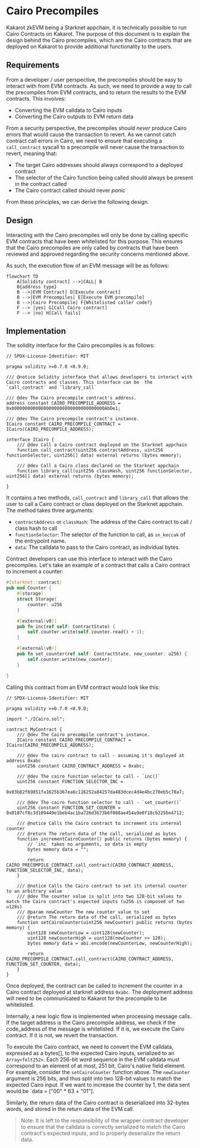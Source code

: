 # Cairo Precompiles

Kakarot zkEVM being a Starknet appchain, it is technically possible to run Cairo
Contracts on Kakarot. The purpose of this document is to explain the design
behind the Cairo precompiles, which are the Cairo contracts that are deployed on
Kakarot to provide additional functionality to the users.

## Requirements

From a developer / user perspective, the precompiles should be easy to interact
with from EVM contracts. As such, we need to provide a way to call the
precompiles from EVM contracts, and to return the results to the EVM contracts.
This involves:

- Converting the EVM calldata to Cairo inputs
- Converting the Cairo outputs to EVM return data

From a security perspective, the precompiles should _never_ produce Cairo errors
that would cause the transaction to revert. As we cannot catch contract call
errors in Cairo, we need to ensure that executing a `call_contract` syscall to a
precompile will never cause the transaction to revert, meaning that:

- The target Cairo addresses should always correspond to a deployed contract
- The selector of the Cairo function being called should always be present in
  the contract called
- The Cairo contract called should never _panic_

From these principles, we can derive the following design.

## Design

Interacting with the Cairo precompiles will only be done by calling specific EVM
contracts that have been whitelisted for this purpose. This ensures that the
Cairo precompiles are only called by contracts that have been reviewed and
approved regarding the security concerns mentioned above.

As such, the execution flow of an EVM message will be as follows:

```mermaid
flowchart TD
    A[Solidity contract] -->|CALL| B
    B{address type}
    B -->|EVM Contract| D[Execute contract]
    B -->|EVM Precompiles| E[Execute EVM precompile]
    B -->|Cairo Precompile| F{Whitelisted caller code?}
    F --> |yes| G[Call Cairo contract]
    F --> |no| H[Call fails]
```

## Implementation

The solidity interface for the Cairo precompiles is as follows:

```solidity
// SPDX-License-Identifier: MIT

pragma solidity >=0.7.0 <0.9.0;

/// @notice Solidity interface that allows developers to interact with Cairo contracts and classes. This interface can be  the `call_contract` and `library_call`

/// @dev The Cairo precompile contract's address.
address constant CAIRO_PRECOMPILE_ADDRESS = 0x00000000000000000000000000000000000AbDe1;

/// @dev The Cairo precompile contract's instance.
ICairo constant CAIRO_PRECOMPILE_CONTRACT = ICairo(CAIRO_PRECOMPILE_ADDRESS);

interface ICairo {
    /// @dev Call a Cairo contract deployed on the Starknet appchain
    function call_contract(uint256 contractAddress, uint256 functionSelector, uint256[] data) external returns (bytes memory);

    /// @dev Call a Cairo class declared on the Starknet appchain
    function library_call(uint256 classHash, uint256 functionSelector, uint256[] data) external returns (bytes memory);

}
```

It contains a two methods, `call_contract` and `library_call` that allows the
user to call a Cairo contract or class deployed on the Starknet appchain. The
method takes three arguments:

- `contractAddress` or `classHash`: The address of the Cairo contract to call /
  class hash to call
- `functionSelector`: The selector of the function to call, as `sn_keccak` of
  the entrypoint name.
- `data`: The calldata to pass to the Cairo contract, as individual bytes.

Contract developers can use this interface to interact with the Cairo
precompiles. Let's take an example of a contract that calls a Cairo contract to
increment a counter:

```rust
#[starknet::contract]
pub mod Counter {
    #[storage]
    struct Storage{
        counter: u256
    }

    #[external(v0)]
    pub fn inc(ref self: ContractState) {
        self.counter.write(self.counter.read() + 1);
    }

    #[external(v0)]
    pub fn set_counter(ref self: ContractState, new_counter: u256) {
        self.counter.write(new_counter);
    }

}
```

Calling this contract from an EVM contract would look like this:

```solidity
// SPDX-License-Identifier: MIT

pragma solidity >=0.7.0 <0.9.0;

import "./ICairo.sol";

contract MyContract {
    /// @dev The Cairo precompile contract's instance.
    ICairo constant CAIRO_PRECOMPILE_CONTRACT = ICairo(CAIRO_PRECOMPILE_ADDRESS);

    /// @dev The cairo contract to call - assuming it's deployed at address 0xabc
    uint256 constant CAIRO_CONTRACT_ADDRESS = 0xabc;

    /// @dev The cairo function selector to call - `inc()`
    uint256 constant FUNCTION_SELECTOR_INC =
    0x03b82f69851fa1625b367ea6c116252a84257da483dcec4d4e4bc270eb5c70a7;

    /// @dev The cairo function selector to call - `set_counter()`
    uint256 constant FUNCTION_SET_COUNTER = 0x0107cf8c3d109449e1beb4ac1ba726d3673b6f088ae454a9e0f18cb225be4712;

    /// @notice Calls the Cairo contract to increment its internal counter
    /// @return The return data of the call, serialized as bytes
    function incrementCairoCounter() public returns (bytes memory) {
        // `inc` takes no arguments, so data is empty
        bytes memory data = "";

        return CAIRO_PRECOMPILE_CONTRACT.call_contract(CAIRO_CONTRACT_ADDRESS, FUNCTION_SELECTOR_INC, data);
    }

    /// @notice Calls the Cairo contract to set its internal counter to an arbitrary value
    /// @dev The counter value is split into two 128-bit values to match the Cairo contract's expected inputs (u256 is composed of two u128s)
    /// @param newCounter The new counter value to set
    /// @return The return data of the call, serialized as bytes
    function setCairoCounter(uint256 newCounter) public returns (bytes memory) {
        uint128 newCounterLow = uint128(newCounter);
        uint128 newCounterHigh = uint128(newCounter >> 128);
        bytes memory data = abi.encode(newCounterLow, newCounterHigh);

        return CAIRO_PRECOMPILE_CONTRACT.call_contract(CAIRO_CONTRACT_ADDRESS, FUNCTION_SET_COUNTER, data);
    }
}
```

Once deployed, the contract can be called to increment the counter in a Cairo
contract deployed at starknet address `0xabc`. The deployment address will need
to be communicated to Kakarot for the precompile to be whitelisted.

Internally, a new logic flow is implemented when processing message calls. If
the target address is the Cairo precompile address, we check if the code_address
of the message is whitelisted. If it is, we execute the Cairo contract. If it is
not, we revert the transaction.

To execute the Cairo contract, we need to convert the EVM calldata, expressed as
a bytes[], to the expected Cairo inputs, serialized to an `Array<felt252>`. Each
256-bit word sequence in the EVM calldata must correspond to an element of at
most, 251 bit, Cairo's native field element. For example, consider the
`setCairoCounter` function above. The `newCounter` argument is 256 bits, and
thus split into two 128-bit values to match the expected Cairo input. If we want
to increase the counter by 1, the data sent would be `data = ["00" * 63 + "01"].

Similarly, the return data of the Cairo contract is deserialized into 32-bytes
words, and stored in the return data of the EVM call.

> Note: It is left to the responsibility of the wrapper contract developer to
> ensure that the calldata is correctly serialized to match the Cairo contract's
> expected inputs, and to properly deserialize the return data.
